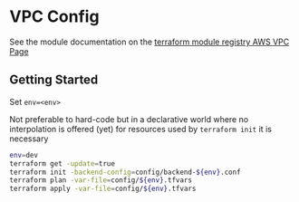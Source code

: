# VPC Config

See the module documentation on the [terraform module registry AWS VPC Page](https://registry.terraform.io/modules/terraform-aws-modules/vpc/aws/1.17.0)

## Getting Started

Set `env=<env>`

Not preferable to hard-code but in a declarative world where no interpolation is offered (yet) for resources used by `terraform init` it is necessary

```bash
env=dev
terraform get -update=true
terraform init -backend-config=config/backend-${env}.conf
terraform plan -var-file=config/${env}.tfvars
terraform apply -var-file=config/${env}.tfvars
```
